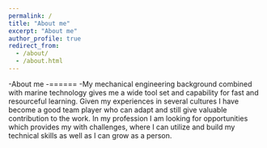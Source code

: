 ```yaml
---
permalink: /
title: "About me"
excerpt: "About me"
author_profile: true
redirect_from: 
  - /about/
  - /about.html
---
```


-About me
-======
-My mechanical engineering background combined with marine technology gives me a wide tool set and capability for fast and resourceful learning. Given my experiences in several cultures I have become a good team player who can adapt and still give valuable contribution to the work. In my profession I am looking for opportunities which provides my with challenges, where I can utilize and build my technical skills as well as I can grow as a person.

